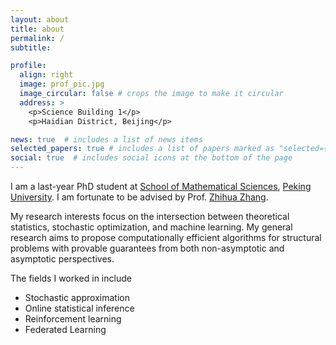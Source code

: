 ```yaml
---
layout: about
title: about
permalink: /
subtitle: 

profile:
  align: right
  image: prof_pic.jpg
  image_circular: false # crops the image to make it circular
  address: >
    <p>Science Building 1</p>
    <p>Haidian District, Beijing</p>

news: true  # includes a list of news items
selected_papers: true # includes a list of papers marked as "selected={true}"
social: true  # includes social icons at the bottom of the page
---
```



I am a last-year PhD student at <a href='http://english.math.pku.edu.cn/'>School of Mathematical Sciences</a>, <a href='https://english.pku.edu.cn/'>Peking University</a>. 
I am fortunate to be advised by Prof. <a href="http://www.math.pku.edu.cn/teachers/zhzhang/" target="_blank">Zhihua Zhang</a>.

My research interests focus on the intersection between theoretical statistics, stochastic optimization, and machine learning.
My general research aims to propose computationally efficient algorithms for structural problems with provable guarantees from both non-asymptotic and asymptotic perspectives.

The fields I worked in include
- Stochastic approximation 
- Online statistical inference
- Reinforcement learning
- Federated Learning